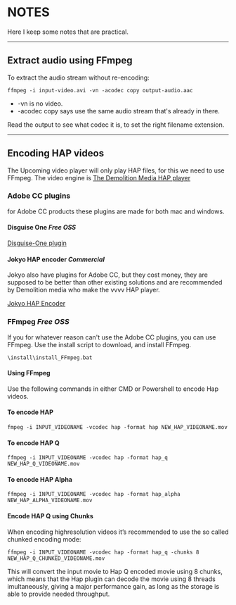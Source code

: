 # NOTES

Here I keep some notes that are practical.

----

## Extract audio using FFmpeg

To extract the audio stream without re-encoding:

    ffmpeg -i input-video.avi -vn -acodec copy output-audio.aac

  * -vn is no video.
  * -acodec copy says use the same audio stream that's already in there.

Read the output to see what codec it is, to set the right filename extension.

----

## Encoding HAP videos

The Upcoming video player will only play HAP files, for this we need to use FFmpeg. The video engine is [The Demolition Media HAP player](https://vvvv.org/contribution/demolition-media-hap-player)

### Adobe CC plugins
 for Adobe CC products these plugins are made for both mac and windows.

#### Disguise One _Free OSS_
[Disguise-One plugin](https://github.com/disguise-one/hap-encoder-adobe-cc)

####  Jokyo HAP encoder _Commercial_

Jokyo also have plugins for Adobe CC, but they cost money, they are supposed to be better than other existing solutions and are recommended by Demolition media who make the vvvv HAP player.

[Jokyo HAP Encoder](https://jokyohapencoder.com/)  
### FFmpeg _Free OSS_

If you for whatever reason can't use the Adobe CC plugins, you can use FFmpeg.
Use the install script to download, and install FFmpeg.

    \install\install_FFmpeg.bat

#### Using FFmpeg
Use the following commands in either CMD or Powershell to encode Hap videos.

#### To encode HAP

    fmpeg -i INPUT_VIDEONAME -vcodec hap -format hap NEW_HAP_VIDEONAME.mov
#### To encode HAP Q

    ffmpeg -i INPUT_VIDEONAME -vcodec hap -format hap_q NEW_HAP_Q_VIDEONAME.mov
#### To encode HAP Alpha
    ffmpeg -i INPUT_VIDEONAME -vcodec hap -format hap_alpha NEW_HAP_ALPHA_VIDEONAME.mov

#### Encode HAP Q using Chunks

When encoding highresolution videos it’s recommended to use the so called chunked encoding mode:

    ffmpeg -i INPUT_VIDEONAME -vcodec hap -format hap_q -chunks 8 NEW_HAP_Q_CHUNKED_VIDEONAME.mov

This will convert the input movie to Hap Q encoded movie using 8 chunks, which means that the Hap plugin can decode the movie using 8 threads  imultaneously, giving a major performance gain, as long as the storage is able to provide needed throughput.
